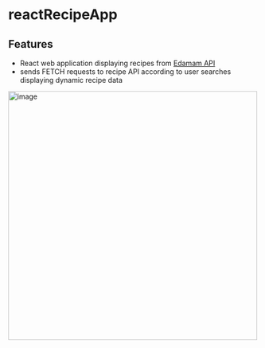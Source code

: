 # reactRecipeApp

## Features
- React web application displaying recipes from [Edamam API](https://www.edamam.com)
- sends FETCH requests to recipe API according to user searches displaying dynamic recipe data

<img width="500" alt="image" src="https://user-images.githubusercontent.com/65270743/191993897-ceae2263-77e6-4bad-9571-cd799f0d0dbd.png">
